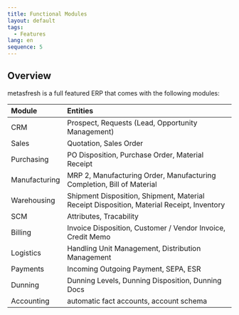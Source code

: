 ```yaml
---
title: Functional Modules
layout: default
tags:
  - Features
lang: en
sequence: 5
---
```


## Overview

metasfresh is a full featured ERP that comes with the following modules:

| Module     | Entities     |
| :------------- | :------------- |
| CRM   | Prospect, Requests (Lead, Opportunity Management)|
| Sales       |Quotation, Sales Order         |
| Purchasing        |PO Disposition, Purchase Order, Material Receipt|
| Manufacturing | MRP 2, Manufacturing Order, Manufacturing Completion, Bill of Material|
| Warehousing|Shipment Disposition, Shipment, Material Receipt Disposition, Material Receipt, Inventory|
| SCM | Attributes, Tracability
| Billing | Invoice Disposition, Customer / Vendor Invoice, Credit Memo |
| Logistics | Handling Unit Management, Distribution Management|
| Payments | Incoming Outgoing Payment, SEPA, ESR |
| Dunning | Dunning Levels, Dunning Disposition, Dunning Docs |
| Accounting| automatic fact accounts, account schema|
